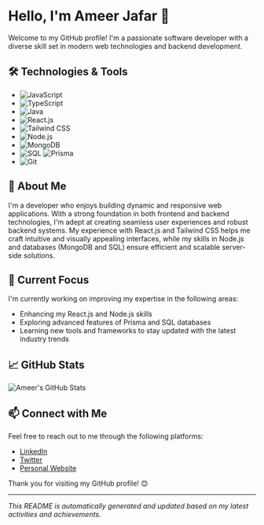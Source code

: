 # Hello, I'm Ameer Jafar 👋

Welcome to my GitHub profile! I'm a passionate software developer with a diverse skill set in modern web technologies and backend development.

## 🛠️ Technologies & Tools

- ![JavaScript](https://img.shields.io/badge/JavaScript-%23F7DF1C.svg?style=for-the-badge&logo=javascript&logoColor=black)
- ![TypeScript](https://img.shields.io/badge/TypeScript-%232B7489.svg?style=for-the-badge&logo=typescript&logoColor=white)
- ![Java](https://img.shields.io/badge/Java-%23E34F26.svg?style=for-the-badge&logo=java&logoColor=white)
- ![React.js](https://img.shields.io/badge/React-%2361DAFB.svg?style=for-the-badge&logo=react&logoColor=black)
- ![Tailwind CSS](https://img.shields.io/badge/Tailwind%20CSS-%2338B2AC.svg?style=for-the-badge&logo=tailwind-css&logoColor=white)
- ![Node.js](https://img.shields.io/badge/Node.js-%23339933.svg?style=for-the-badge&logo=node.js&logoColor=white)
- ![MongoDB](https://img.shields.io/badge/MongoDB-%2347A248.svg?style=for-the-badge&logo=mongodb&logoColor=white)
- ![SQL](https://img.shields.io/badge/SQL-%234F5D95.svg?style=for-the-badge&logo=postgresql&logoColor=white) ![Prisma](https://img.shields.io/badge/Prisma-%232D3748.svg?style=for-the-badge&logo=prisma&logoColor=white)
- ![Git](https://img.shields.io/badge/Git-%23F05032.svg?style=for-the-badge&logo=git&logoColor=white)

## 🚀 About Me

I'm a developer who enjoys building dynamic and responsive web applications. With a strong foundation in both frontend and backend technologies, I'm adept at creating seamless user experiences and robust backend systems. My experience with React.js and Tailwind CSS helps me craft intuitive and visually appealing interfaces, while my skills in Node.js and databases (MongoDB and SQL) ensure efficient and scalable server-side solutions.

## 🌱 Current Focus

I'm currently working on improving my expertise in the following areas:
- Enhancing my React.js and Node.js skills
- Exploring advanced features of Prisma and SQL databases
- Learning new tools and frameworks to stay updated with the latest industry trends

## 📈 GitHub Stats

![Ameer's GitHub Stats](https://github-readme-stats.vercel.app/api?username=ameerjafar&show_icons=true&hide_title=true&count_private=true&hide=prs&include_all_commits=true&theme=dark)

## 📫 Connect with Me

Feel free to reach out to me through the following platforms:
- [LinkedIn](https://www.linkedin.com/in/ameerjafar)
- [Twitter](https://twitter.com/ameerjafar)
- [Personal Website](https://yourwebsite.com)

Thank you for visiting my GitHub profile! 😊

---

*This README is automatically generated and updated based on my latest activities and achievements.*
